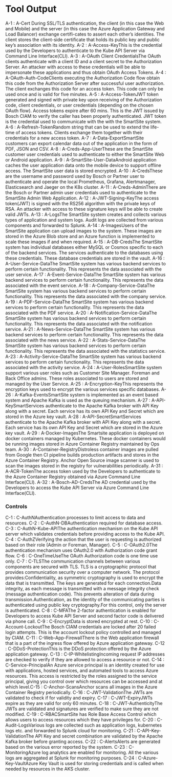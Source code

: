 # Tool Output

A-1 : A-Cert During SSL/TLS authentication, the client (in this case the Web and Mobile) and the server (in this case the Azure Application Gateway and Load Balancer) exchange certifi-cates to assert each other’s identities. The client stores the client-side certificate that holds its public key and public key’s association with its identity.
A-2 : A-Access-KeyThis is the credential used by the Developers to authenticate to the Kube API Server via Command Line Interface(CLI).
A-3 : A-OAuth Client CredentialsThe OAuth clients authenticate with a client ID and a client secret to the Authorization Server. An attacker with access to these credentials will be able to impersonate these applications and thus obtain OAuth Access Tokens.
A-4 : A-OAuth-Auth-CodeClients executing the Authorization Code flow obtain this code from the Authorization Server after successful user authorization. The client exchanges this code for an access token. This code can only be used once and is valid for five minutes.
A-5 : A-Access-TokenJWT token generated and signed with private key upon receiving of the Authorization code, client credentials, or user credentials (depending on the chosen OAuth flow). Access tokens expire after 60 mins. This is the JWT issued by Bosch CIAM to verify the caller has been properly authenticated. JWT token is the credential used to communicate with the with the SmartSite system.
A-6 : A-Refresh-TokenRandom string that can be used to extend the life-time of access tokens. Clients exchange them together with their credentials for a new access token.
A-7 : A-Data-ExportSmartSite customers can export calendar data out of the application in the form of PDF, JSON and CSV.
A-8 : A-Creds-App-UserThese are the SmartSite customer user credentials used to authenticate to either the SmartSite Web or Android application.
A-9 : A-SmartSite-User-DataAndroid application caches the user application data onto the mobile device to support offline access. The SmartSite user data is stored encrypted.
A-10 : A-CredsThese are the username and password used by Bosch or Partner user to authenticate and operate the local Prometheus, Grafana, Alertmanager, Elasticsearch and Jaeger on the K8s cluster.
A-11 : A-Creds-AdminThere are the Bosch or Partner admin user credentials used to authenticate to the SmartSite Admin Web Application.
A-12 : A-JWT-Signing-KeyThe access token(JWT) is signed with the RS256 algorithm with the private keys of RSA. An attacker with access to these signature keys will be able to create valid JWTs.
A-13 : A-LogsThe SmartSite system creates and collects various types of application and system logs. Audit logs are collected from various components and forwarded to Splunk.
A-14 : A-ImagesUsers of the SmartSite application can upload images to the system. These images are stored in the Azure Blob store and an Azure function is implemented to scale these images if and when required.
A-15 : A-DB-CredsThe SmartSite system has individual databases either MySQL or Cosmos specific to each of the backend services. The services authenticate to the databases using these credentials. These database credentials are stored in the vault.
A-16 : A-User-Service-DataThe SmartSite system has various backend services to perform certain functionality. This represents the data associated with the user service.
A-17 : A-Event-Service-DataThe SmartSite system has various backend services to perform certain functionality. This represents the data associated with the event service.
A-18 : A-Company-Service-DataThe SmartSite system has various backend services to perform certain functionality. This represents the data associated with the company service.
A-19 : A-PDF-Service-DataThe SmartSite system has various backend services to perform certain functionality. This represents the data associated with the PDF service.
A-20 : A-Notification-Service-DataThe SmartSite system has various backend services to perform certain functionality. This represents the data associated with the notification service.
A-21 : A-News-Service-DataThe SmartSite system has various backend services to perform certain functionality. This represents the data associated with the news service.
A-22 : A-Stats-Service-DataThe SmartSite system has various backend services to perform certain functionality. This represents the data associated with the statistics service.
A-23 : A-Activity-Service-DataThe SmartSite system has various backend services to perform certain functionality. This represents the data associated with the activity service.
A-24 : A-User-RolesSmartSite system support various user roles such as Customer Site Manager. Foreman and Back Office admins. These roles associated to users are stored and managed by the User Service.
A-25 : A-Encryption-KeyThis represents the encryption keys used to encrypt the various services specific databases.
A-26 : A-Kafka-EventsSmartSite system is implemented as an event based system and Apache Kafka is used as the queuing mechanism.
A-27 : A-API-KeySmartServices authenticate to the Apache Kafka broker with API Key along with a secret. Each service has its own API Key and Secret which are stored in the Azure key vault.
A-28 : A-API-SecretSmartServices authenticate to the Apache Kafka broker with API Key along with a secret. Each service has its own API Key and Secret which are stored in the Azure key vault.
A-29 : A-Docker-ImagesThe Smartsite application is deployed on docker containers managed by Kubernetes. These docker containers would be running images stored in Azure Container Registry maintained by Ops team.
A-30 : A-Container-RegistryDistroless container images are pulled from Google then CI pipeline builds production artifacts and stores in the Azure Container Registry. Anchor Open Source image scanner is used to scan the images stored in the registry for vulnerabilities periodically.
A-31 : A-ACR-TokenThe access token used by the Developers to authenticate to the Azure Container Registry obtained via Azure Command Line Interface(CLI).
A-32 : A-Bosch-AD-CredsThe AD credential used by the Developers to access the Kube API Server via Azure Command Line Interface(CLI).

### **Controls**

C-1 : C-AuthNAuthentication processes to limit access to data and resources.
C-2 : C-AuthN-DBAuthentication required for database access.
C-3 : C-AuthN-Kube-APIThe authentication mechanism on the Kube API server which validates credentials before providing access to the Kube API.
C-4 : C-AuthZVerifying the action that the user is requesting is authorized based on their role (Admin or Foreman, Manager).
C-5 : C-OAuth2.0The authentication mechanism uses OAuth2.0 with Authorization code grant flow.
C-6 : C-OneTimeUseThe OAuth Authorization code is one time use only.
C-7 : C-TLSThe communication channels between various components are secured with TLS. TLS is a cryptographic protocol that provides communication security over a computer network. The protocol provides:Confidentiality, as symmetric cryptography is used to encrypt the data that is transmitted. The keys are generated for each connection.Data integrity, as each message is transmitted with a message integrity check (message authentication code). This prevents alteration of data during transmission.Authentication, as the identity of the communicating parties is authenticated using public key cryptography.For this control, only the server is authenticated.
C-8 : C-MFAThe 2-factor authentication is enabled for Developers to access Kube API Server and second factor code is delivered via phone call.
C-9 : C-EncryptData is stored encrypted at rest.
C-10 : C-Account-LockoutThe Bosch CIAM credentials are locked after 20 failed login attempts. This is the account lockout policy controlled and managed by CIAM.
C-11 : C-Web-App-FirewallThere is the Web application firewall that is a part of the ingress flow offered by Azure application gateway.
C-12 : C-DDoS-ProtectionThis is the DDoS protection offered by the Azure application gateway.
C-13 : C-IP-WhitelistingIncoming request IP addresses are checked to verify if they are allowed to access a resource or not.
C-14 : C-Service-PrincipalAn Azure service principal is an identity created for use with applications, hosted services, and automated tools to access Azure resources. This access is restricted by the roles assigned to the service principal, giving you control over which resources can be accessed and at which level.C-15 : C-Anchor-ScansAnchor scans all images in the Azure Container Registry periodically.
C-16 : C-JWT-ValidationThe JWTs are validated to check if for validity and expiry.
C-17 : C-JWT-ExpiryJWTs expire as they are valid for only 60 minutes.
C-18 : C-JWT-AuthenticityThe JWTs are validated and signatures are verified to make sure they are not modified.
C-19 : C-RBACSmartSite has Role Base Access Control which allows users to access resources which they have privileges for.
C-20 : C-Audit-LogsVarious logs are collected such as application logs, kubernetes logs etc. and forwarded to Splunk cloud for monitoring.
C-21 : C-API-Key-ValidationThe API Key and secret combination are validated by the Apache Kafka broker before granting access.
C-22 : C-AlertsAlerts are generated based on the various error reported by the system.
C-23 : C-MonitoringAzure log analytics are enabled for monitoring. All the various logs are aggregated at Splunk for monitoring purposes.
C-24 : C-Azure-Key-VaultAzure Key Vault is used for storing credentials and is called when needed by resources in the AKS cluster.
